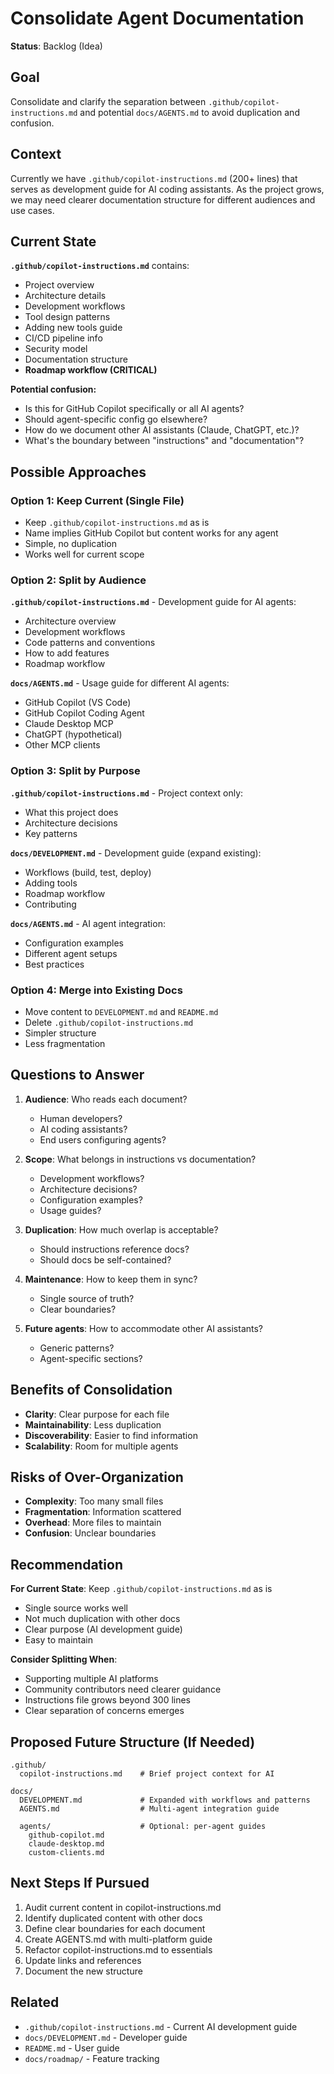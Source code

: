 # Consolidate Agent Documentation

**Status**: Backlog (Idea)

## Goal

Consolidate and clarify the separation between `.github/copilot-instructions.md` and potential `docs/AGENTS.md` to avoid duplication and confusion.

## Context

Currently we have `.github/copilot-instructions.md` (200+ lines) that serves as development guide for AI coding assistants. As the project grows, we may need clearer documentation structure for different audiences and use cases.

## Current State

**`.github/copilot-instructions.md`** contains:
- Project overview
- Architecture details
- Development workflows
- Tool design patterns
- Adding new tools guide
- CI/CD pipeline info
- Security model
- Documentation structure
- **Roadmap workflow (CRITICAL)**

**Potential confusion:**
- Is this for GitHub Copilot specifically or all AI agents?
- Should agent-specific config go elsewhere?
- How do we document other AI assistants (Claude, ChatGPT, etc.)?
- What's the boundary between "instructions" and "documentation"?

## Possible Approaches

### Option 1: Keep Current (Single File)
- Keep `.github/copilot-instructions.md` as is
- Name implies GitHub Copilot but content works for any agent
- Simple, no duplication
- Works well for current scope

### Option 2: Split by Audience
**`.github/copilot-instructions.md`** - Development guide for AI agents:
- Architecture overview
- Development workflows
- Code patterns and conventions
- How to add features
- Roadmap workflow

**`docs/AGENTS.md`** - Usage guide for different AI agents:
- GitHub Copilot (VS Code)
- GitHub Copilot Coding Agent
- Claude Desktop MCP
- ChatGPT (hypothetical)
- Other MCP clients

### Option 3: Split by Purpose
**`.github/copilot-instructions.md`** - Project context only:
- What this project does
- Architecture decisions
- Key patterns

**`docs/DEVELOPMENT.md`** - Development guide (expand existing):
- Workflows (build, test, deploy)
- Adding tools
- Roadmap workflow
- Contributing

**`docs/AGENTS.md`** - AI agent integration:
- Configuration examples
- Different agent setups
- Best practices

### Option 4: Merge into Existing Docs
- Move content to `DEVELOPMENT.md` and `README.md`
- Delete `.github/copilot-instructions.md`
- Simpler structure
- Less fragmentation

## Questions to Answer

1. **Audience**: Who reads each document?
   - Human developers?
   - AI coding assistants?
   - End users configuring agents?

2. **Scope**: What belongs in instructions vs documentation?
   - Development workflows?
   - Architecture decisions?
   - Configuration examples?
   - Usage guides?

3. **Duplication**: How much overlap is acceptable?
   - Should instructions reference docs?
   - Should docs be self-contained?

4. **Maintenance**: How to keep them in sync?
   - Single source of truth?
   - Clear boundaries?

5. **Future agents**: How to accommodate other AI assistants?
   - Generic patterns?
   - Agent-specific sections?

## Benefits of Consolidation

- **Clarity**: Clear purpose for each file
- **Maintainability**: Less duplication
- **Discoverability**: Easier to find information
- **Scalability**: Room for multiple agents

## Risks of Over-Organization

- **Complexity**: Too many small files
- **Fragmentation**: Information scattered
- **Overhead**: More files to maintain
- **Confusion**: Unclear boundaries

## Recommendation

**For Current State**: Keep `.github/copilot-instructions.md` as is
- Single source works well
- Not much duplication with other docs
- Clear purpose (AI development guide)
- Easy to maintain

**Consider Splitting When**:
- Supporting multiple AI platforms
- Community contributors need clearer guidance
- Instructions file grows beyond 300 lines
- Clear separation of concerns emerges

## Proposed Future Structure (If Needed)

```
.github/
  copilot-instructions.md    # Brief project context for AI

docs/
  DEVELOPMENT.md             # Expanded with workflows and patterns
  AGENTS.md                  # Multi-agent integration guide
  
  agents/                    # Optional: per-agent guides
    github-copilot.md
    claude-desktop.md
    custom-clients.md
```

## Next Steps If Pursued

1. Audit current content in copilot-instructions.md
2. Identify duplicated content with other docs
3. Define clear boundaries for each document
4. Create AGENTS.md with multi-platform guide
5. Refactor copilot-instructions.md to essentials
6. Update links and references
7. Document the new structure

## Related

- `.github/copilot-instructions.md` - Current AI development guide
- `docs/DEVELOPMENT.md` - Developer guide
- `README.md` - User guide
- `docs/roadmap/` - Feature tracking
